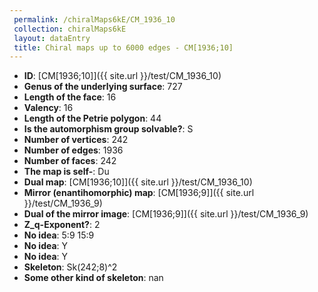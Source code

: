 ```yaml
--- 
 permalink: /chiralMaps6kE/CM_1936_10 
 collection: chiralMaps6kE
 layout: dataEntry
 title: Chiral maps up to 6000 edges - CM[1936;10]
---
```


- **ID**: [CM[1936;10]]({{ site.url }}/test/CM_1936_10)
- **Genus of the underlying surface**: 727
- **Length of the face**: 16
- **Valency**: 16
- **Length of the Petrie polygon**: 44
- **Is the automorphism group solvable?**: S
- **Number of vertices**: 242
- **Number of edges**: 1936
- **Number of faces**: 242
- **The map is self-**: Du
- **Dual map**: [CM[1936;10]]({{ site.url }}/test/CM_1936_10)
- **Mirror (enantihomorphic) map**: [CM[1936;9]]({{ site.url }}/test/CM_1936_9)
- **Dual of the mirror image**: [CM[1936;9]]({{ site.url }}/test/CM_1936_9)
- **Z_q-Exponent?**: 2
- **No idea**:  5:9 15:9
- **No idea**: Y
- **No idea**: Y
- **Skeleton**: Sk(242;8)^2
- **Some other kind of skeleton**: nan
